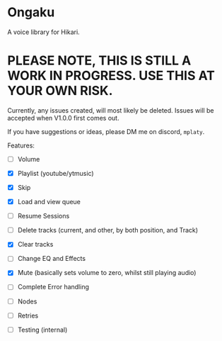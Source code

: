# Ongaku
A voice library for Hikari.
# PLEASE NOTE, THIS IS STILL A WORK IN PROGRESS. USE THIS AT YOUR OWN RISK.
Currently, any issues created, will most likely be deleted. Issues will be accepted when V1.0.0 first comes out.

If you have suggestions or ideas, please DM me on discord, `mplaty`.

Features:
 - [ ] Volume
 - [x] Playlist (youtube/ytmusic)
 - [x] Skip
 - [x] Load and view queue
 - [ ] Resume Sessions
 - [ ] Delete tracks (current, and other, by both position, and Track)
 - [x] Clear tracks
 - [ ] Change EQ and Effects
 - [x] Mute (basically sets volume to zero, whilst still playing audio)
 - [ ] Complete Error handling
 - [ ] Nodes
 - [ ] Retries
 - [ ] Testing (internal)


